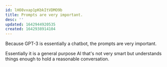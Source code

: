```yaml
---
id: lHO8vxap1pKbkItVDMO9b
title: Prompts are very important.
desc: ''
updated: 1642944920535
created: 1642938914104
---
```


Because GPT-3 is essentially a chatbot, the prompts are very important.

Essentially it is a general purpose AI that's not very smart but understands things enough to hold a reasonable conversation.
